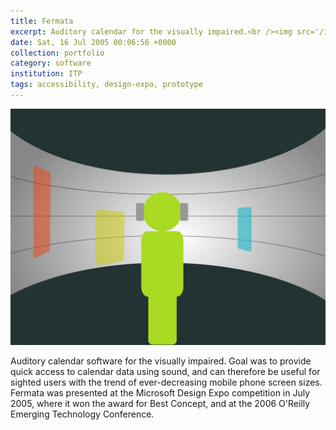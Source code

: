 ```yaml
---
title: Fermata
excerpt: Auditory calendar for the visually impaired.<br /><img src='/images/portfolio/fermata-300w.png'>
date: Sat, 16 Jul 2005 00:06:56 +0000
collection: portfolio
category: software
institution: ITP
tags: accessibility, design-expo, prototype
---
```

<img src='/images/portfolio/fermata.jpg'>

Auditory calendar software for the visually impaired. Goal was to provide quick access to calendar data using sound, and can therefore be useful for sighted users with the trend of ever-decreasing mobile phone screen sizes. Fermata was presented at the Microsoft Design Expo competition in July 2005, where it won the award for Best Concept, and at the 2006 O'Reilly Emerging Technology Conference.